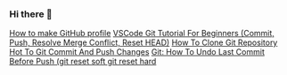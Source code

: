 ### Hi there 👋

[How to make GitHub profile](https://www.youtube.com/watch?v=l6dOkZx0rlE)
[VSCode Git Tutorial For Beginners (Commit, Push, Resolve Merge Conflict, Reset HEAD)](https://www.youtube.com/watch?v=WAqWUfGIQYI)
[How To Clone Git Repository](https://www.youtube.com/watch?v=OFhO1s9WAk4)
[Hot To Git Commit And Push Changes](https://www.youtube.com/watch?v=9DHjfDuXMGA)
[Git: How To Undo Last Commit Before Push (git reset soft git reset hard](https://www.youtube.com/watch?v=Ak_FBkBQ1Ng)

<!--
**javascriptual/javascriptual** is a ✨ _special_ ✨ repository because its `README.md` (this file) appears on your GitHub profile.

Here are some ideas to get you started:

- 🔭 I’m currently working on ...
- 🌱 I’m currently learning ...
- 👯 I’m looking to collaborate on ...
- 🤔 I’m looking for help with ...
- 💬 Ask me about ...
- 📫 How to reach me: ...
- 😄 Pronouns: ...
- ⚡ Fun fact: ...
-->
